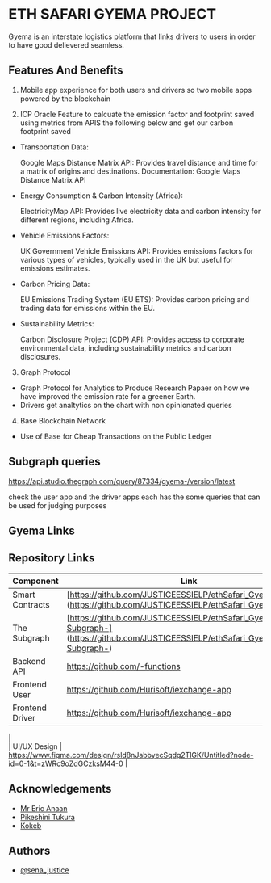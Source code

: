 
# ETH SAFARI GYEMA PROJECT

Gyema is an interstate logistics platform that links drivers to users in order to have good delievered seamless.



## Features And Benefits

1.  Mobile app experience for both users and drivers so two mobile apps powered by the blockchain 

2. ICP Oracle Feature to calcuate the emission factor and footprint saved using metrics from APIS the following below and get our carbon footprint saved

    
+ Transportation Data:


    Google Maps Distance Matrix API: Provides travel distance and time for a matrix of origins and destinations. Documentation: Google Maps Distance Matrix API
    
   
+ Energy Consumption & Carbon Intensity (Africa):


    ElectricityMap API: Provides live electricity data and carbon intensity for different regions, including Africa.

+ Vehicle Emissions Factors:


    UK Government Vehicle Emissions API: Provides emissions factors for various types of vehicles, typically used in the UK but useful for emissions estimates.


+ Carbon Pricing Data:

    EU Emissions Trading System (EU ETS): Provides carbon pricing and trading data for emissions within the EU.

+ Sustainability Metrics:



    Carbon Disclosure Project (CDP) API: Provides access to corporate environmental data, including sustainability metrics and carbon disclosures.




3. Graph Protocol 
- Graph Protocol for Analytics to Produce Research Papaer on how we have improved the emission rate for a greener Earth. 
- Drivers get analtytics on the chart with non opinionated queries



4. Base Blockchain Network 
 - Use of Base for Cheap Transactions on the Public Ledger














## Subgraph queries

https://api.studio.thegraph.com/query/87334/gyema-/version/latest

check the user app and the driver apps each has the some queries that can be used for judging purposes



## Gyema Links

## Repository Links
| Component           | Link                                                                                          |
| ------------------- | --------------------------------------------------------------------------------------------- |
| Smart Contracts     | [https://github.com/JUSTICEESSIELP/ethSafari_GyemaContract] (https://github.com/JUSTICEESSIELP/ethSafari_GyemaContract)                                                              |
| The Subgraph        | [https://github.com/JUSTICEESSIELP/ethSafari_Gyema-Subgraph-] (https://github.com/JUSTICEESSIELP/ethSafari_Gyema-Subgraph-)                                                                 |
| Backend API         | https://github.com/-functions                                                                 |
| Frontend User       | https://github.com/Hurisoft/iexchange-app                                                     |
| Frontend Driver     | https://github.com/Hurisoft/iexchange-app                                                     
|                                                              
| UI/UX Design        | https://www.figma.com/design/rsld8nJabbyecSqdg2TlGK/Untitled?node-id=0-1&t=zWRc9oZdGCzksM44-0 |
## Acknowledgements

 - [Mr Eric Anaan](https://awesomeopensource.com/project/elangosundar/awesome-README-templates)
 - [Pikeshini Tukura](https://github.com/matiassingers/awesome-readme)
 - [Kokeb ](https://bulldogjob.com/news/449-how-to-write-a-good-readme-for-your-github-project)


## Authors

- [@sena_justice](https://www.github.com/octokatherine)

